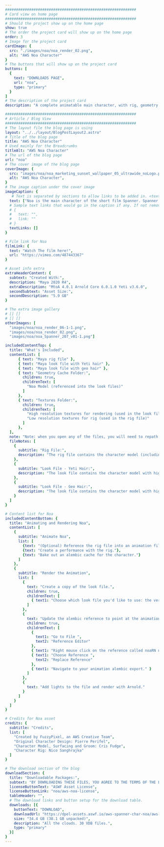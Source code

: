 ```yaml
---
############################################################
# Card view on home page
############################################################
# Should the project show up on the home page
show: true
# The order the project card will show up on the home page
order: 3
# Image for the project card
cardImage: {
  src: "./images/noa/noa_render_02.png",
  alt: "AWS Noa Character"
}
# The buttons that will show up on the project card
buttons: [
  {
    text: "DOWNLOADS PAGE",
    url: "noa",
    type: "primary"
  }
]
# The description of the project card
description: "A complete animatable main character, with rig, geometry, textures, and hair groom, represented in Maya. Noa is the hero of the short film Spanner, created by AWS’s in-house production team FuzzyPixel."

############################################################
# Article / Blog View
############################################################
# The layout file the blog page is using
layout: "../../layout/BlogPostLayout2.astro"
# Title of the blog page
title: "AWS Noa Character"
# Used mainly for the Breadcrumbs
titleAlt: "AWS Noa Character"
# The url of the blog page
url: "noa"
# The cover image of the blog page
coverImage: {
  src: "images/noa/noa_marketing_sunset_wallpaper_05_ultrawide_noLogo.png",
  alt: "AWS Noa Character",
}
# The image caption under the cover image
imageCaption: {
   # Text is separated by sections to allow links to be added in. <text> <link> <text>
  text: ["Noa is the main character of the short film Spanner. Spanner was created by FuzzyPixel, a production team within AWS that consists of artists and creatives that push and test new cloud technologies to help ensure they stand up to the rigors of real-world production.",],
  # Sample text links that would go in the caption if any. If not remove them like this:
  # {
  #   text: "",
  #   link: ""
  # }
  textLinks: []
}

# Film link for Noa
filmLink: {
  text: "Watch The film here!",
  url: "https://vimeo.com/487443367"
}

# Asset info extra
extraHeaderContent: {
  subtext: "Created With:",
  description: "Maya 2020 R4",
  extraDescription: "MtoA 4.0.1 Arnold Core 6.0.1.0 Yeti v3.6.0",
  secondSubtext: "Asset Size:",
  secondDescription: "5.9 GB"
}

# The extra image gallery
# [] []
# [] []
otherImages: [ 
  "images/noa/noa_render_06-1-1.png", 
  "images/noa/noa_render_02.png",
  "images/noa/noa_Spanner_207_v01-1.png"]

includedContentTop: {
  title: "What's Included",
  contentList: [   
      { text: "Maya rig file" },
      { text: "Maya look file with Yeti hair" },
      { text: "Maya look file with geo hair" },
      { text: "Geometry Cache Folder:",
        children: true,
        childrenText: [
          "Noa Model (referenced into the look files)"
        ] 
      },
      { text: "Textures Folder:",
        children: true,
        childrenText: [
          "High resolution textures for rendering (used in the look files)",
          "Low resolution textures for rig (used in the rig file)"
        ] 
      },
  ],
  note: "Note: when you open any of the files, you will need to repath the textures, and in the look files you will need to repath the alembic cache, to point to the location of the files on your computer.",
  fileNotes: [
    {
      subtitle: "Rig File:",
      description: "The rig file contains the character model (including low resolution hair geometry) and simple materials with low resolution textures applied."
    },
    {
      subtitle: "Look File - Yeti Hair:",
      description: "The look file contains the character model with high resolution textures and materials applied. This look file also contains a Yeti hair system that can be simulated. In order to use this look file interactively or for rendering, you will need a Yeti license."
    },
    {
      subtitle: "Look File - Geo Hair:",
      description: "The look file contains the character model with high resolution textures and materials applied. This look file contains hair geometry, and does not require any extra licensing to render."
    }
  ]
}

# Content list for Noa
includedContentBottom: {
  title: "Animating and Rendering Noa",
  contentList: [
    {
      subtitle: "Animate Noa",
      list: [
        {text: "(Optional) Reference the rig file into an animation file."},
        {text: "Create a performance with the rig."},
        {text: "Bake out an alembic cache for the character."}
      ]
    },
    {
      subtitle: "Render the Animation",
      list: [
        {
          text: "Create a copy of the look file.",
          children: true,
          childrenText: [
            { text1: "Choose which look file you'd like to use: the version with Yeti hair, or the version without Yeti hair."}
          ] 
        },
        {
          text: "Update the alembic reference to point at the animation export you did earlier.",
          children: true,
          childrenText: [
            {
              text1: "Go to File ",
              text2: "Reference Editor"
            },
            { text1: "Right mouse click on the reference called noaRN noa.abc" },
            { text1: "Choose Reference ",
              text2: "Replace Reference" 
            },
            { text1: "Navigate to your animation alembic export." }
          ]
        },
        {
          text: "Add lights to the file and render with Arnold."
        }
      ]
    }
  ]
}

# Credits for Noa asset
credits: {
  subtitle: "Credits",
  list: [
    "Created by FuzzyPixel, an AWS Creative Team",
    "Original Character Design: Pierre Perifel",
    "Character Model, Surfacing and Groom: Cris Fudge",
    "Character Rig: Nico Sanghrajka"
  ]
}

# The download section of the blog
downloadSection: {
  title: "Downloadable Packages:",
  subtext: "BY DOWNLOADING THESE FILES, YOU AGREE TO THE TERMS OF THE LICENSE LINKED BELOW.",
  licenseButtonText: "ASWF Asset License",
  licenseButtonLink: "noa/aws-noa-license",
  tableHeader: "",
  # The download links and button setup for the download table.
  downloads: [{
    buttonText: "DOWNLOAD",
    downloadUrl: "https://dpel-assets.aswf.io/aws-spanner-char-noa/aws-spanner-char-noa.zip",
    size: "34.4 GB (38.1 GB unpacked)",
    description: "All the clouds. 30 VDB files.",
    type: "primary"
  }]
}
---
```

